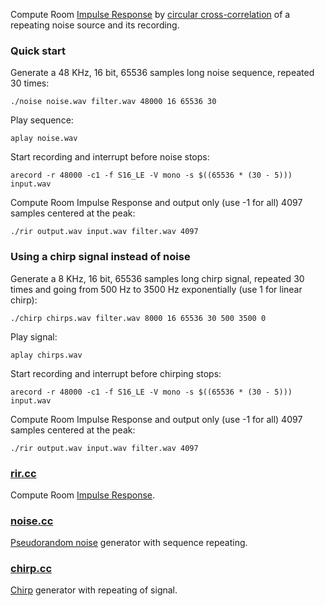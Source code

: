 
Compute Room [Impulse Response](https://en.wikipedia.org/wiki/Impulse_response) by [circular cross-correlation](https://en.wikipedia.org/wiki/Discrete_Fourier_transform#Circular_convolution_theorem_and_cross-correlation_theorem) of a repeating noise source and its recording.

### Quick start

Generate a 48 KHz, 16 bit, 65536 samples long noise sequence, repeated 30 times:

```
./noise noise.wav filter.wav 48000 16 65536 30
```

Play sequence:

```
aplay noise.wav
```

Start recording and interrupt before noise stops:

```
arecord -r 48000 -c1 -f S16_LE -V mono -s $((65536 * (30 - 5))) input.wav
```

Compute Room Impulse Response and output only (use -1 for all) 4097 samples centered at the peak:

```
./rir output.wav input.wav filter.wav 4097
```

### Using a chirp signal instead of noise

Generate a 8 KHz, 16 bit, 65536 samples long chirp signal, repeated 30 times and going from 500 Hz to 3500 Hz exponentially (use 1 for linear chirp):

```
./chirp chirps.wav filter.wav 8000 16 65536 30 500 3500 0
```

Play signal:

```
aplay chirps.wav
```

Start recording and interrupt before chirping stops:

```
arecord -r 48000 -c1 -f S16_LE -V mono -s $((65536 * (30 - 5))) input.wav
```

Compute Room Impulse Response and output only (use -1 for all) 4097 samples centered at the peak:

```
./rir output.wav input.wav filter.wav 4097
```

### [rir.cc](rir.cc)

Compute Room [Impulse Response](https://en.wikipedia.org/wiki/Impulse_response).

### [noise.cc](noise.cc)

[Pseudorandom noise](https://en.wikipedia.org/wiki/Pseudorandom_noise) generator with sequence repeating.

### [chirp.cc](chirp.cc)

[Chirp](https://en.wikipedia.org/wiki/Chirp) generator with repeating of signal.

